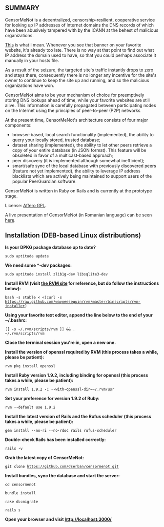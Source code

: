 <h2>SUMMARY</h2>

CensorMeNot is a decentralized, censorship-resilient, cooperative service for looking up IP addresses of Internet domains the DNS records of which have been abusively tampered with by the ICANN at the behest of malicious organizations.

[This](http://static.arstechnica.com/12-20-2010/ICE-seized.jpg) is what I mean. Whenever you see that banner on your favorite website, it's already too late. There is no way at that point to find out what IP address the domain used to have, so that you could perhaps associate it manually in your hosts file.

As a result of the seizure, the targeted site's traffic instantly drops to zero and stays there, consequently there is no longer any incentive for the site's owner to continue to keep the site up and running, and so the malicious organizations have won.

CensorMeNot aims to be your mechanism of choice for preemptively storing DNS lookups ahead of time, while your favorite websites are still alive. This information is carefully propagated between participating nodes on the Internet using the principles of peer-to-peer (P2P) networks.

At the present time, CensorMeNot's architecture consists of four major components:

* browser-based, local search functionality (implemented), the ability to query your locally stored, trusted database;
* dataset sharing (implemented), the ability to let other peers retrieve a copy of your entire database (in JSON format). This feature will be obsoleted in favor of a multicast-based approach;
* peer discovery (it is implemented although somewhat inefficient);
* smart/safe sync of the local database with previously discovered peers (feature not yet implemented), the ability to leverage IP address blacklists which are actively being maintained to support users of the popular PeerGuardian software.

CensorMeNot is written in Ruby on Rails and is currently at the prototype stage.

License: [Affero GPL](http://www.gnu.org/licenses/agpl.html).

A live presentation of CensorMeNot (in Romanian language) can be seen [here](http://www.youtube.com/watch?v=YNZDhPIdaho).

<h2>Installation (DEB-based Linux distributions)</h2>

<strong>Is your DPKG package database up to date?</strong>

<code>sudo aptitude update</code>

<strong>We need some *-dev packages:</strong>

<code>sudo aptitude install zlib1g-dev libsqlite3-dev</code>

<strong>Install RVM (visit [the RVM site](http://beginrescueend.com/rvm/install/) for reference, but do follow the instructions below):</strong>

<code>bash -s stable < <(curl -s https://raw.github.com/wayneeseguin/rvm/master/binscripts/rvm-installer)</code>

<strong>Using your favorite text editor, append the line below to the end of your ~/.bashrc:</strong>

<code>[[ -s ~/.rvm/scripts/rvm ]] && . ~/.rvm/scripts/rvm</code>

<strong>Close the terminal session you're in, open a new one.</strong>

<strong>Install the version of openssl required by RVM (this process takes a while, please be patient):</strong>

<code>rvm pkg install openssl</code>

<strong>Install Ruby version 1.9.2, including binding for openssl (this process takes a while, please be patient):</strong>

<code>rvm install 1.9.2 -C --with-openssl-dir=~/.rvm/usr</code>

<strong>Set your preference for version 1.9.2 of Ruby:</strong>

<code>rvm --default use 1.9.2</code>

<strong>Install the latest version of Rails and the Rufus scheduler (this process takes a while, please be patient):</strong>

<code>gem install --no-ri --no-rdoc rails rufus-scheduler</code>

<strong>Double-check Rails has been installed correctly:</strong>

<code>rails -v</code>

<strong>Grab the latest copy of CensorMeNot:</strong>

<code>git clone https://github.com/dserban/censormenot.git</code>

<strong>Install bundles, sync the database and start the server:</strong>

<code>cd censormenot</code>

<code>bundle install</code>

<code>rake db:migrate</code>

<code>rails s</code>

<strong>Open your browser and visit [http://localhost:3000/](http://localhost:3000/)</strong>

